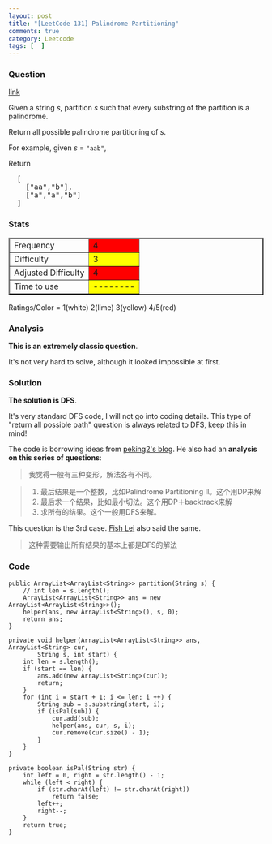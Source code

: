 ```yaml
---
layout: post
title: "[LeetCode 131] Palindrome Partitioning"
comments: true
category: Leetcode
tags: [  ]
---
```



### Question 
[link](https://oj.leetcode.com/problems/palindrome-partitioning/)

<div class="question-content">
            <p></p><p>
Given a string <i>s</i>, partition <i>s</i> such that every substring of the partition is a palindrome.
</p>
<p>
Return all possible palindrome partitioning of <i>s</i>.
</p>
<p>
For example, given <i>s</i> = <code>"aab"</code>,<br>

Return
</p><pre>  [
    ["aa","b"],
    ["a","a","b"]
  ]
</pre>
<p></p><p></p>
          </div>

### Stats
<table border="2">
	<tr>
		<td>Frequency</td>
		<td bgcolor="red">4</td>
	</tr>
	<tr>
		<td>Difficulty</td>
		<td bgcolor="yellow">3</td>
	</tr>
	<tr>
		<td>Adjusted Difficulty</td>
		<td bgcolor="red">4</td>
	</tr>
	<tr>
		<td>Time to use</td>
		<td bgcolor="yellow">--------</td>
	</tr>
</table>

Ratings/Color = 1(white) 2(lime) 3(yellow) 4/5(red)

### Analysis

__This is an extremely classic question__. 

It's not very hard to solve, although it looked impossible at first. 

### Solution

__The solution is DFS__. 

It's very standard DFS code, I will not go into coding details. This type of "return all possible path" question is always related to DFS, keep this in mind! 

The code is borrowing ideas from [peking2's blog](http://blog.sina.com.cn/s/blog_b9285de20101jbtl.html). He also had an __analysis on this series of questions__: 

> 我觉得一般有三种变形，解法各有不同。

> 1. 最后结果是一个整数，比如Palindrome Partitioning II。这个用DP来解
> 2. 最后求一个结果，比如最小切法。这个用DP＋backtrack来解
> 3. 求所有的结果。这个一般用DFS来解。

This question is the 3rd case. [Fish Lei](http://fisherlei.blogspot.sg/2013/03/leetcode-palindrome-partitioning.html) also said the same. 

> 这种需要输出所有结果的基本上都是DFS的解法

### Code

    public ArrayList<ArrayList<String>> partition(String s) {
        // int len = s.length();
        ArrayList<ArrayList<String>> ans = new ArrayList<ArrayList<String>>();
        helper(ans, new ArrayList<String>(), s, 0);
        return ans;
	}
	
	private void helper(ArrayList<ArrayList<String>> ans, ArrayList<String> cur, 
	        String s, int start) {
	    int len = s.length();
	    if (start == len) {
	        ans.add(new ArrayList<String>(cur));
	        return;
	    }
	    for (int i = start + 1; i <= len; i ++) {
	        String sub = s.substring(start, i);
	        if (isPal(sub)) {
	            cur.add(sub);
	            helper(ans, cur, s, i);
	            cur.remove(cur.size() - 1);
	        }
	    }
	}
	
	private boolean isPal(String str) {
    	int left = 0, right = str.length() - 1;
    	while (left < right) {
    		if (str.charAt(left) != str.charAt(right)) 
    			return false;
    		left++;
    		right--;
    	}
    	return true;
	}
